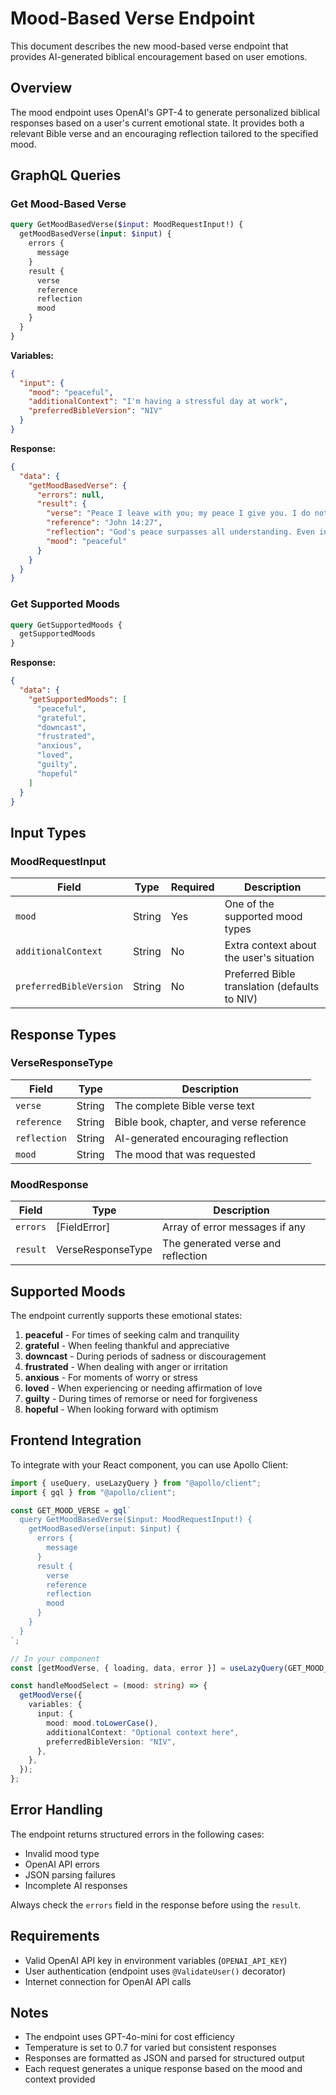 # Mood-Based Verse Endpoint

This document describes the new mood-based verse endpoint that provides AI-generated biblical encouragement based on user emotions.

## Overview

The mood endpoint uses OpenAI's GPT-4 to generate personalized biblical responses based on a user's current emotional state. It provides both a relevant Bible verse and an encouraging reflection tailored to the specified mood.

## GraphQL Queries

### Get Mood-Based Verse

```graphql
query GetMoodBasedVerse($input: MoodRequestInput!) {
  getMoodBasedVerse(input: $input) {
    errors {
      message
    }
    result {
      verse
      reference
      reflection
      mood
    }
  }
}
```

**Variables:**

```json
{
  "input": {
    "mood": "peaceful",
    "additionalContext": "I'm having a stressful day at work",
    "preferredBibleVersion": "NIV"
  }
}
```

**Response:**

```json
{
  "data": {
    "getMoodBasedVerse": {
      "errors": null,
      "result": {
        "verse": "Peace I leave with you; my peace I give you. I do not give to you as the world gives. Do not let your hearts be troubled and do not be afraid.",
        "reference": "John 14:27",
        "reflection": "God's peace surpasses all understanding. Even in stressful moments at work, you can find rest in His presence and let His peace guard your heart.",
        "mood": "peaceful"
      }
    }
  }
}
```

### Get Supported Moods

```graphql
query GetSupportedMoods {
  getSupportedMoods
}
```

**Response:**

```json
{
  "data": {
    "getSupportedMoods": [
      "peaceful",
      "grateful",
      "downcast",
      "frustrated",
      "anxious",
      "loved",
      "guilty",
      "hopeful"
    ]
  }
}
```

## Input Types

### MoodRequestInput

| Field                   | Type   | Required | Description                                   |
| ----------------------- | ------ | -------- | --------------------------------------------- |
| `mood`                  | String | Yes      | One of the supported mood types               |
| `additionalContext`     | String | No       | Extra context about the user's situation      |
| `preferredBibleVersion` | String | No       | Preferred Bible translation (defaults to NIV) |

## Response Types

### VerseResponseType

| Field        | Type   | Description                              |
| ------------ | ------ | ---------------------------------------- |
| `verse`      | String | The complete Bible verse text            |
| `reference`  | String | Bible book, chapter, and verse reference |
| `reflection` | String | AI-generated encouraging reflection      |
| `mood`       | String | The mood that was requested              |

### MoodResponse

| Field    | Type              | Description                        |
| -------- | ----------------- | ---------------------------------- |
| `errors` | [FieldError]      | Array of error messages if any     |
| `result` | VerseResponseType | The generated verse and reflection |

## Supported Moods

The endpoint currently supports these emotional states:

1. **peaceful** - For times of seeking calm and tranquility
2. **grateful** - When feeling thankful and appreciative
3. **downcast** - During periods of sadness or discouragement
4. **frustrated** - When dealing with anger or irritation
5. **anxious** - For moments of worry or stress
6. **loved** - When experiencing or needing affirmation of love
7. **guilty** - During times of remorse or need for forgiveness
8. **hopeful** - When looking forward with optimism

## Frontend Integration

To integrate with your React component, you can use Apollo Client:

```typescript
import { useQuery, useLazyQuery } from "@apollo/client";
import { gql } from "@apollo/client";

const GET_MOOD_VERSE = gql`
  query GetMoodBasedVerse($input: MoodRequestInput!) {
    getMoodBasedVerse(input: $input) {
      errors {
        message
      }
      result {
        verse
        reference
        reflection
        mood
      }
    }
  }
`;

// In your component
const [getMoodVerse, { loading, data, error }] = useLazyQuery(GET_MOOD_VERSE);

const handleMoodSelect = (mood: string) => {
  getMoodVerse({
    variables: {
      input: {
        mood: mood.toLowerCase(),
        additionalContext: "Optional context here",
        preferredBibleVersion: "NIV",
      },
    },
  });
};
```

## Error Handling

The endpoint returns structured errors in the following cases:

- Invalid mood type
- OpenAI API errors
- JSON parsing failures
- Incomplete AI responses

Always check the `errors` field in the response before using the `result`.

## Requirements

- Valid OpenAI API key in environment variables (`OPENAI_API_KEY`)
- User authentication (endpoint uses `@ValidateUser()` decorator)
- Internet connection for OpenAI API calls

## Notes

- The endpoint uses GPT-4o-mini for cost efficiency
- Temperature is set to 0.7 for varied but consistent responses
- Responses are formatted as JSON and parsed for structured output
- Each request generates a unique response based on the mood and context provided
